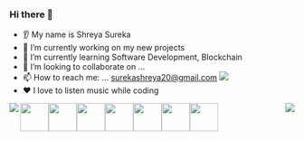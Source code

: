 ### Hi there 👋
* 👂 My name is Shreya Sureka 
* 🔭 I’m currently working on my new projects 
* 🌱 I’m currently learning Software Development, Blockchain
* 🤝 I’m looking to collaborate on ...
* 📫 How to reach me: ... surekashreya20@gmail.com [![](https://img.shields.io/badge/linkedin-%230077B5.svg?style=for-the-badge&logo=linkedin)](https://www.linkedin.com/in/shreya-sureka-30315a191/)
* ❤️ I love to listen music while coding 


<div>
<img align= left src="https://github-readme-stats.vercel.app/api?username=surekashreya&show_icons=true"/>
<img align= right src="https://github-readme-stats.vercel.app/api/top-langs?username=surekashreya"/>  
</div>

<div>
<img height=50 src="https://cdn.jsdelivr.net/gh/devicons/devicon/icons/python/python-original.svg"/><img height=50 src="https://cdn.jsdelivr.net/gh/devicons/devicon/icons/java/java-original.svg"/><img height=50 src="https://cdn.jsdelivr.net/gh/devicons/devicon/icons/html5/html5-original.svg" /><img height=50 src="https://cdn.jsdelivr.net/gh/devicons/devicon/icons/css3/css3-original.svg" /><img height=50 src="https://cdn.jsdelivr.net/gh/devicons/devicon/icons/git/git-plain.svg"/><img height=50 src="https://cdn.jsdelivr.net/gh/devicons/devicon/icons/github/github-original.svg"/><img height=50 src="https://cdn.jsdelivr.net/gh/devicons/devicon/icons/canva/canva-original.svg"/>
</div>
<!---
surekashreya/surekashreya is a ✨ special ✨ repository because its `README.md` (this file) appears on your GitHub profile.
You can click the Preview link to take a look at your changes.
--->
